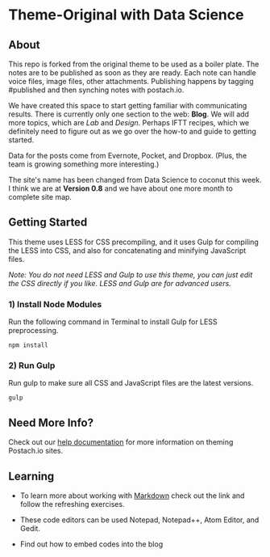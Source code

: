Theme-Original with Data Science
================================

## About 

This repo is forked from the original theme to be used as a boiler plate. The notes are to be published as soon as they are ready. Each note can handle voice files, image files, other attachments. Publishing happens by tagging #published and then synching notes with postach.io. 

We have created this space to start getting familiar with communicating results. There is currently only one section to the web: **Blog**. We will add more topics, which are _Lab_ and _Design_. Perhaps IFTT recipes, which we definitely need to figure out as we go over the how-to and guide to getting started. 

Data for the posts come from Evernote, Pocket, and Dropbox. (Plus, the team is growing something more interesting.)

The site's name has been changed from Data Science to coconut this week. I think we are at __Version 0.8__ and we have about one more month to complete site map.  

## Getting Started

This theme uses LESS for CSS precompiling, and it uses Gulp for compiling the LESS into CSS, and also for concatenating and minifying JavaScript files.

_Note: You do not need LESS and Gulp to use this theme, you can just edit the CSS directly if you like. LESS and Gulp are for advanced users._

### 1) Install Node Modules

Run the following command in Terminal to install Gulp for LESS preprocessing.
```
npm install
```

### 2) Run Gulp

Run gulp to make sure all CSS and JavaScript files are the latest versions.
```
gulp
```

## Need More Info? 

Check out our [help documentation](http://help.postach.io/tag/theme-code) for more information on theming Postach.io sites.

## Learning

* To learn more about working with [Markdown](http://markdowntutorial.com/) check out the link and follow the refreshing exercises.  

* These code editors can be used Notepad, Notepad++, Atom Editor, and Gedit. 

* Find out how to embed codes into the blog
